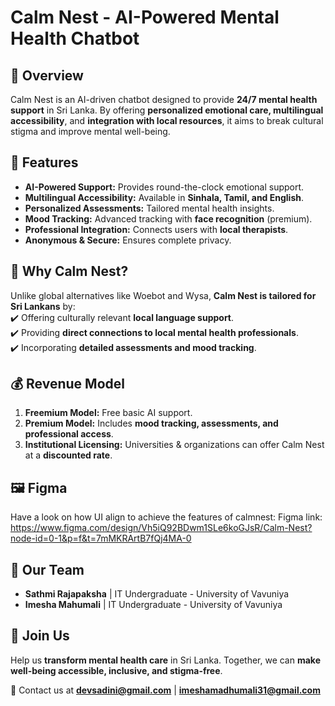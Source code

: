 # Calm Nest - AI-Powered Mental Health Chatbot  

## 🌿 Overview  
Calm Nest is an AI-driven chatbot designed to provide **24/7 mental health support** in Sri Lanka. By offering **personalized emotional care, multilingual accessibility**, and **integration with local resources**, it aims to break cultural stigma and improve mental well-being.  

## 🚀 Features  
- **AI-Powered Support:** Provides round-the-clock emotional support.  
- **Multilingual Accessibility:** Available in **Sinhala, Tamil, and English**.  
- **Personalized Assessments:** Tailored mental health insights.  
- **Mood Tracking:** Advanced tracking with **face recognition** (premium).  
- **Professional Integration:** Connects users with **local therapists**.  
- **Anonymous & Secure:** Ensures complete privacy.  

## 🎯 Why Calm Nest?  
Unlike global alternatives like Woebot and Wysa, **Calm Nest is tailored for Sri Lankans** by:  
✔️ Offering culturally relevant **local language support**.  
✔️ Providing **direct connections to local mental health professionals**.  
✔️ Incorporating **detailed assessments and mood tracking**.  

## 💰 Revenue Model  
1. **Freemium Model:** Free basic AI support.  
2. **Premium Model:** Includes **mood tracking, assessments, and professional access**.  
3. **Institutional Licensing:** Universities & organizations can offer Calm Nest at a **discounted rate**.  

## 🖼️ Figma
Have a look on how UI align to achieve the features of calmnest:
Figma link: https://www.figma.com/design/Vh5iQ92BDwm1SLe6koGJsR/Calm-Nest?node-id=0-1&p=f&t=7mMKRArtB7fQj4MA-0

## 👥 Our Team  
- **Sathmi Rajapaksha** | IT Undergraduate - University of Vavuniya   
- **Imesha Mahumali** | IT Undergraduate - University of Vavuniya  

## 🌟 Join Us  
Help us **transform mental health care** in Sri Lanka. Together, we can **make well-being accessible, inclusive, and stigma-free**.  

📩 Contact us at **devsadini@gmail.com** | **imeshamadhumali31@gmail.com**  
